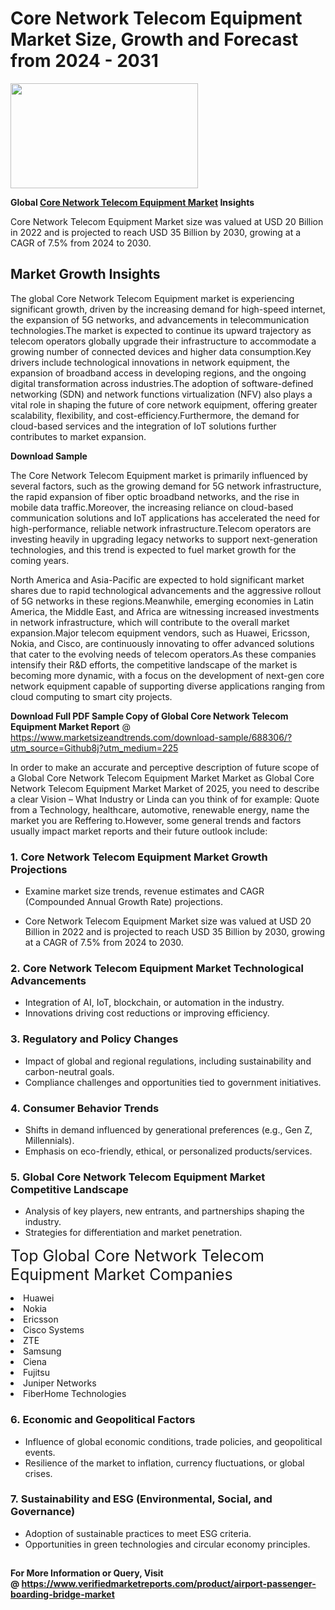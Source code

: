 <H1>Core Network Telecom Equipment Market Size, Growth and Forecast from 2024 - 2031</H1><img class="aligncenter size-medium wp-image-584254" src="https://thirdeyenews.in/wp-content/uploads/2024/09/Global-Market-Research-300x168.jpeg" alt="" width="300" height="168" /><p><strong>Global&nbsp;<a href="https://www.marketsizeandtrends.com/download-sample/688306/?utm_source=Github8j?utm_medium=225">Core Network Telecom Equipment Market</a> Insights</strong></p><p>Core Network Telecom Equipment Market size was valued at USD 20 Billion in 2022 and is projected to reach USD 35 Billion by 2030, growing at a CAGR of 7.5% from 2024 to 2030.</p><p><h2>Market Growth Insights</h2> <p>The global Core Network Telecom Equipment market is experiencing significant growth, driven by the increasing demand for high-speed internet, the expansion of 5G networks, and advancements in telecommunication technologies.The market is expected to continue its upward trajectory as telecom operators globally upgrade their infrastructure to accommodate a growing number of connected devices and higher data consumption.Key drivers include technological innovations in network equipment, the expansion of broadband access in developing regions, and the ongoing digital transformation across industries.The adoption of software-defined networking (SDN) and network functions virtualization (NFV) also plays a vital role in shaping the future of core network equipment, offering greater scalability, flexibility, and cost-efficiency.Furthermore, the demand for cloud-based services and the integration of IoT solutions further contributes to market expansion.</p> <p><strong>Download Sample</strong></p> <p>The Core Network Telecom Equipment market is primarily influenced by several factors, such as the growing demand for 5G network infrastructure, the rapid expansion of fiber optic broadband networks, and the rise in mobile data traffic.Moreover, the increasing reliance on cloud-based communication solutions and IoT applications has accelerated the need for high-performance, reliable network infrastructure.Telecom operators are investing heavily in upgrading legacy networks to support next-generation technologies, and this trend is expected to fuel market growth for the coming years.</p> <p>North America and Asia-Pacific are expected to hold significant market shares due to rapid technological advancements and the aggressive rollout of 5G networks in these regions.Meanwhile, emerging economies in Latin America, the Middle East, and Africa are witnessing increased investments in network infrastructure, which will contribute to the overall market expansion.Major telecom equipment vendors, such as Huawei, Ericsson, Nokia, and Cisco, are continuously innovating to offer advanced solutions that cater to the evolving needs of telecom operators.As these companies intensify their R&D efforts, the competitive landscape of the market is becoming more dynamic, with a focus on the development of next-gen core network equipment capable of supporting diverse applications ranging from cloud computing to smart city projects.</p> <p><span class=""><strong>Download Full PDF Sample Copy of Global Core Network Telecom Equipment Market Report</strong> @ <a href="https://www.marketsizeandtrends.com/download-sample/688306/?utm_source=Github8j?utm_medium=225" target="_blank">https://www.marketsizeandtrends.com/download-sample/688306/?utm_source=Github8j?utm_medium=225</a></span></p><p>In order to make an accurate and perceptive description of future scope of a Global&nbsp;Core Network Telecom Equipment Market Market as Global&nbsp;Core Network Telecom Equipment Market Market of 2025, you need to describe a clear Vision &ndash; What Industry or Linda can you think of for example: Quote from a Technology, healthcare, automotive, renewable energy, name the market you are Reffering to.However, some general trends and factors usually impact market reports and their future outlook include:</p><h3>1.&nbsp;<strong>Core Network Telecom Equipment Market Growth Projections</strong></h3><ul><li>Examine market size trends, revenue estimates and CAGR (Compounded Annual Growth Rate) projections.</li><li><p>Core Network Telecom Equipment Market size was valued at USD 20 Billion in 2022 and is projected to reach USD 35 Billion by 2030, growing at a CAGR of 7.5% from 2024 to 2030.</p></li></ul><h3>2.&nbsp;<strong>Core Network Telecom Equipment Market Technological Advancements</strong></h3><ul><li>Integration of AI, IoT, blockchain, or automation in the industry.</li><li>Innovations driving cost reductions or improving efficiency.</li></ul><h3>3.&nbsp;<strong>Regulatory and Policy Changes</strong></h3><ul><li>Impact of global and regional regulations, including sustainability and carbon-neutral goals.</li><li>Compliance challenges and opportunities tied to government initiatives.</li></ul><h3>4.&nbsp;<strong>Consumer Behavior Trends</strong></h3><ul><li>Shifts in demand influenced by generational preferences (e.g., Gen Z, Millennials).</li><li>Emphasis on eco-friendly, ethical, or personalized products/services.</li></ul><h3>5.&nbsp;<strong>Global Core Network Telecom Equipment Market Competitive Landscape</strong></h3><ul><li>Analysis of key players, new entrants, and partnerships shaping the industry.</li><li>Strategies for differentiation and market penetration.</li></ul><p data-pm-slice="1 1 []"><span style="color: inherit; font-family: inherit; font-size: 25px;">Top Global Core Network Telecom Equipment Market Companies</span></p><div class="" data-test-id=""><p><li>Huawei</li><li> Nokia</li><li> Ericsson</li><li> Cisco Systems</li><li> ZTE</li><li> Samsung</li><li> Ciena</li><li> Fujitsu</li><li> Juniper Networks</li><li> FiberHome Technologies</li></p></div><h3>6.&nbsp;<strong>Economic and Geopolitical Factors</strong></h3><ul><li>Influence of global economic conditions, trade policies, and geopolitical events.</li><li>Resilience of the market to inflation, currency fluctuations, or global crises.</li></ul><h3>7.&nbsp;<strong>Sustainability and ESG (Environmental, Social, and Governance)</strong></h3><ul><li>Adoption of sustainable practices to meet ESG criteria.</li><li>Opportunities in green technologies and circular economy principles.</li></ul><h2><strong style="font-size: 14px;">For More Information or Query, Visit @&nbsp;</strong><a style="background-color: #ffffff; font-size: 14px;" href="https://www.marketsizeandtrends.com/report/core-network-telecom-equipment-market/" target="_blank">https://www.verifiedmarketreports.com/product/airport-passenger-boarding-bridge-market</a></h2>